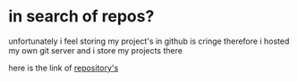 # in search of repos?

unfortunately i feel storing my project's in github is cringe therefore i hosted my own git server and i store my  projects there

here is the link of [repository's](https://git.surgot.in/)
